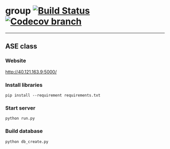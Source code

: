 # group [![Build Status](https://travis-ci.org/Dai0526/ASE-Fall2016.svg?branch=master)](https://travis-ci.org/Dai0526/ASE-Fall2016)   [![Codecov branch](https://img.shields.io/codecov/c/github/codecov/example-python/master.svg)](https://codecov.io/gh/Dai0526/ASE-Fall2016)   
----
## ASE class

### Website
http://40.121.163.9:5000/

### Install libraries
```
pip install --requirement requirements.txt
```

### Start server
```
python run.py
```

### Build database
```
python db_create.py
```

